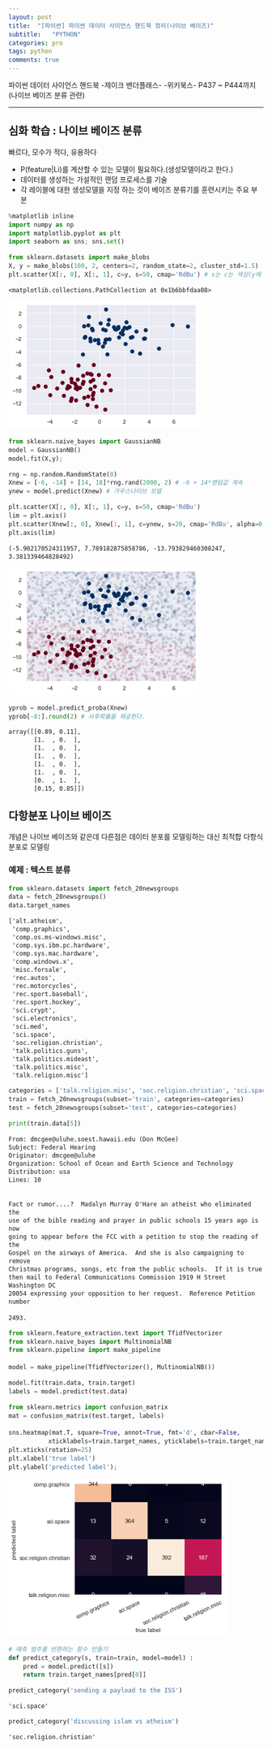 ```yaml
---
layout: post
title:  "[파이썬] 파이썬 데이터 사이언스 핸드북 정리(나이브 베이즈)"
subtitle:   "PYTHON"
categories: pro
tags: python
comments: true
---
```


파이썬 데이터 사이언스 핸드북 -제이크 밴더플래스- -위키북스-
P437 ~ P444까지 (나이브 베이즈 분류 관련)

---

## 심화 학습 : 나이브 베이즈 분류

빠르다, 모수가 적다, 유용하다                                                 

- P(feature|Li)를 계산할 수 있는 모델이 필요하다.(생성모델이라고 한다.)
- 데이터를 생성하는 가설적인 랜덤 프로세스를 기술
- 각 레이블에 대한 생성모델을 지정 하는 것이 베이즈 분류기를 훈련시키는 주요 부분


```python
%matplotlib inline
import numpy as np
import matplotlib.pyplot as plt
import seaborn as sns; sns.set()
```


```python
from sklearn.datasets import make_blobs
X, y = make_blobs(100, 2, centers=2, random_state=2, cluster_std=1.5)
plt.scatter(X[:, 0], X[:, 1], c=y, s=50, cmap='RdBu') # s는 c는 색상(y에 따라 색상 변화주기위함), 마커의 크기
```




    <matplotlib.collections.PathCollection at 0x1b6bbfdaa08>




![png](/assets/img/post_img/python_handbook_img/img_2019-12-04-hand_3/output_4_1.png)



```python
from sklearn.naive_bayes import GaussianNB
model = GaussianNB()
model.fit(X,y);
```


```python
rng = np.random.RandomState(0)
Xnew = [-6, -14] + [14, 18]*rng.rand(2000, 2) # -6 + 14*랜덤값 계속
ynew = model.predict(Xnew) # 가우스나이브 모델
```


```python
plt.scatter(X[:, 0], X[:, 1], c=y, s=50, cmap='RdBu')
lim = plt.axis()
plt.scatter(Xnew[:, 0], Xnew[:, 1], c=ynew, s=20, cmap='RdBu', alpha=0.1)
plt.axis(lim)
```




    (-5.902170524311957, 7.789182875858786, -13.793829460308247, 3.381339464828492)




![png](/assets/img/post_img/python_handbook_img/img_2019-12-04-hand_3/output_7_1.png)



```python
yprob = model.predict_proba(Xnew)
yprob[-8:].round(2) # 사후확률을 제공한다.
```




    array([[0.89, 0.11],
           [1.  , 0.  ],
           [1.  , 0.  ],
           [1.  , 0.  ],
           [1.  , 0.  ],
           [1.  , 0.  ],
           [0.  , 1.  ],
           [0.15, 0.85]])



## 다항분포 나이브 베이즈

개념은 나이브 베이즈와 같은데 다른점은 데이터 분포를 모델링하는 대신 최적합 다항식 분포로 모델링

### 예제 : 텍스트 분류


```python
from sklearn.datasets import fetch_20newsgroups
data = fetch_20newsgroups()
data.target_names
```




    ['alt.atheism',
     'comp.graphics',
     'comp.os.ms-windows.misc',
     'comp.sys.ibm.pc.hardware',
     'comp.sys.mac.hardware',
     'comp.windows.x',
     'misc.forsale',
     'rec.autos',
     'rec.motorcycles',
     'rec.sport.baseball',
     'rec.sport.hockey',
     'sci.crypt',
     'sci.electronics',
     'sci.med',
     'sci.space',
     'soc.religion.christian',
     'talk.politics.guns',
     'talk.politics.mideast',
     'talk.politics.misc',
     'talk.religion.misc']




```python
categories = ['talk.religion.misc', 'soc.religion.christian', 'sci.space', 'comp.graphics']
train = fetch_20newsgroups(subset='train', categories=categories)
test = fetch_20newsgroups(subset='test', categories=categories)
```


```python
print(train.data[5])
```

    From: dmcgee@uluhe.soest.hawaii.edu (Don McGee)
    Subject: Federal Hearing
    Originator: dmcgee@uluhe
    Organization: School of Ocean and Earth Science and Technology
    Distribution: usa
    Lines: 10
    
    
    Fact or rumor....?  Madalyn Murray O'Hare an atheist who eliminated the
    use of the bible reading and prayer in public schools 15 years ago is now
    going to appear before the FCC with a petition to stop the reading of the
    Gospel on the airways of America.  And she is also campaigning to remove
    Christmas programs, songs, etc from the public schools.  If it is true
    then mail to Federal Communications Commission 1919 H Street Washington DC
    20054 expressing your opposition to her request.  Reference Petition number
    
    2493.
    
    


```python
from sklearn.feature_extraction.text import TfidfVectorizer
from sklearn.naive_bayes import MultinomialNB
from sklearn.pipeline import make_pipeline

model = make_pipeline(TfidfVectorizer(), MultinomialNB())
```


```python
model.fit(train.data, train.target)
labels = model.predict(test.data)
```


```python
from sklearn.metrics import confusion_matrix
mat = confusion_matrix(test.target, labels)

sns.heatmap(mat.T, square=True, annot=True, fmt='d', cbar=False,
           xticklabels=train.target_names, yticklabels=train.target_names)
plt.xticks(rotation=25)
plt.xlabel('true label')
plt.ylabel('predicted label');
```


![png](/assets/img/post_img/python_handbook_img/img_2019-12-04-hand_3/output_17_0.png)



```python
# 예측 범주를 반환하는 함수 만들기
def predict_category(s, train=train, model=model) :
    pred = model.predict([s])
    return train.target_names[pred[0]]
```


```python
predict_category('sending a payload to the ISS')
```




    'sci.space'




```python
predict_category('discussing islam vs atheism')
```




    'soc.religion.christian'




```python

```

